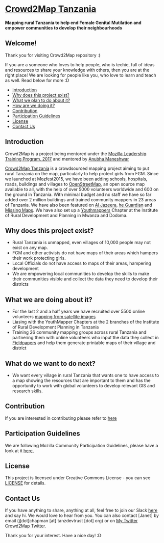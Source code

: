 # [Crowd2Map Tanzania](www.crowd2map.org)

**Mapping rural Tanzania to help end Female Genital Mutilation and empower communities to develop their neighbourhoods**
  
## Welcome! 
Thank you for visiting Crowd2Map repository :)

If you are a someone who loves to help people, who is techie, full of ideas and resources to share your knowledge with others, then you are at the right place! We are looking for people like you, who love to learn and teach as well. Read below for more :D

* [Introduction](#introduction)
* [Why does this project exist?](#why-does-this-project-exist)
* [What we plan to do about it?](#what-we-plan-to-do-about-it)
* [How are we doing it?](#how-are-we-doing-it)
* [Contribution](#contribution)
* [Participation Guidelines](#participation-guidelines)
* [License](#license)
* [Contact Us](#contact-us)

## Introduction
Crowd2Map is a project being mentored under the [Mozilla Leadership Training Program, 2017](https://mozilla.teachable.com/p/mozilla-open-leadership-training-series) and mentored by [Anubha Maneshwar](https://github.com/girlscript)

[Crowd2Map Tanzania](https://crowd2map.wordpress.com/) is a crowdsourced mapping project aiming to put rural Tanzania on the map, particularly to help protect girls from FGM. Since we launched at Mozfest2015, we have been adding schools, hospitals, roads, buildings and villages to [OpenStreetMap](https://www.openstreetmap.org/), an open source map available to all, with the help of over 5000 volunteers worldwide and 600 on the ground in Tanzania.  With minimal budget and no staff we have so far added over 2 million buildings and trained community mappers in 23 areas of Tanzania.  We have also been featured on [Al Jazeera](https://www.facebook.com/ajplusenglish/videos/873491619459013/), [he Guardian](https://www.theguardian.com/society/2017/feb/06/online-mapping-tool-gives-fgm-runaways-a-path-to-help?CMP=twt_a-world_b-gdnworld) and [Missing Maps](http://www.missingmaps.org/blog/2017/02/20/fighting-fgm-in-tanzania/).  We have also set up a [Youthmappers](http://www.youthmappers.org/) Chapter at the Institute of Rural Development and Planning in Mwanza and Dodoma.

## Why does this project exist?
- Rural Tanzania is unmapped, even villages of 10,000 people may not exist on any map.
- FGM and other activists do not have maps of their areas which hampers their work protecting girls.
- Local Officials do not have access to maps of their areas, hampering development
- We are empowering local communities to develop the skills to make their communities visible and collect the data they need to develop their districts 

## What we are doing about it?
- For the last 2 and a half years we have recruited over 5500 online volunteers [mapping from satellite images](https://tasks.hotosm.org/contribute?difficulty=ALL&organisation=Tanzania%20Development%20Trust&page=1) 
- Liasing with the YouthMapper Chapters at the 2 branches of the Institute of Rural Development Planning in Tanzania
- Training 26 community mapping groups across rural Tanzania and partnering them with online volunteers who input the data they collect in [Fieldpapers](http://fieldpapers.org/) and help them generate printable maps of their village and district

## What do we want to do next?
- We want every village in rural Tanzania that wants one to have access to a map showing the resources that are important to them and has the opportunity to work with global volunteers to develop relevant GIS and research skills.

## Contribution
If you are interested in contributing please refer to [here](CONTRIBUTING.md) 

## Participation Guidelines
We are following Mozilla Community Participation Guidelines, please have a look at it [here.](https://www.mozilla.org/en-US/about/governance/policies/participation/) 

## License
This project is licensed under Creative Commons License - you can see [LICENSE](https://creativecommons.org/licenses/by-sa/2.0/) for details.

## Contact Us
If you have anything to share, anything at all, feel free to join our Slack [here](https://crowd2map.slack.com/#) and say hi. We would love to hear from you. You can also contact [Janet] by email (j[dot]chapman [at] tanzdevtrust [dot] org) or on [My Twitter](https://twitter.com/jachapman82) [ Crowd2Map Twitter](https://twitter.com/Crowd2Map).

Thank you for your interest. Have a nice day! :D
